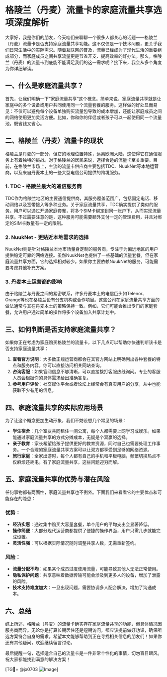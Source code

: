# 格陵兰（丹麦）流量卡的家庭流量共享选项深度解析

大家好，我是你们的朋友，今天咱们来聊聊一个很多人都关心的话题——格陵兰（丹麦）流量卡是否支持家庭流量共享功能。这不仅仅是一个技术问题，更关乎我们日常生活中的实际需求。随着互联网的普及，流量已经成为了现代生活的重要组成部分，而家庭成员之间共享流量更是节省开支、提高效率的好办法。那么，格陵兰（丹麦）的流量卡到底能不能满足我们的这一需求呢？接下来，我会从多个角度为你详细解读。

## 一、什么是家庭流量共享？

首先，让我们明确一下“家庭流量共享”这个概念。简单来说，家庭流量共享就是让家庭中的多个设备或用户共同使用同一个流量套餐的服务。这样做的好处显而易见：不仅可以避免每个设备单独购买流量包导致的成本增加，还能让家庭成员之间的网络使用更加灵活方便。比如，你和你的伴侣或者孩子可以一起使用同一个流量池，既省钱又省心。

## 二、格陵兰（丹麦）流量卡的现状

格陵兰是丹麦的一部分，但它的地理位置特殊，远离欧洲大陆，这使得它在通信服务上有着独特的挑战。对于格陵兰的居民来说，选择合适的流量卡至关重要。目前，在格陵兰市场上，主流的流量卡供应商主要包括TDC、NuukNet等本地运营商，以及来自丹麦本土的一些大型电信公司提供的跨境服务。

### 1. TDC - 格陵兰最大的通信服务商
TDC作为格陵兰地区的主要通信提供商，其服务覆盖范围广，包括固定电话、移动网络以及宽带接入等多种业务。关于家庭流量共享，TDC确实提供了类似的服务。用户可以通过开通家庭套餐，将多个SIM卡绑定到同一账户下，从而实现流量共享。不过需要注意的是，这种服务可能需要额外支付一定的管理费用，并且对绑定的SIM卡数量有一定的限制。

### 2. NuukNet - 更贴近本地需求的选择
NuukNet则是针对格陵兰本地市场量身定制的服务商，专注于为偏远地区的用户提供稳定可靠的网络连接。虽然NuukNet也提供了一些基础的流量套餐，但在家庭流量共享方面，它的选择相对较少。如果你主要依赖NuukNet的服务，可能需要考虑其他补充方案。

### 3. 丹麦本土运营商的影响
由于格陵兰与丹麦之间的紧密联系，许多丹麦本土的电信巨头如Telenor、Orange等也在格陵兰设有分支机构或合作项目。这些公司在家庭流量共享方面的做法通常与其在丹麦本土的策略保持一致。例如，它们可能会推出专门的家庭套餐，允许用户通过简单的操作将多个设备加入共享计划中。

## 三、如何判断是否支持家庭流量共享？

如果你正在考虑为家庭购买格陵兰的流量卡，以下几点可以帮助你快速判断该卡是否支持家庭流量共享：

1. **查看官方说明**：大多数正规运营商都会在其官方网站上明确列出各种套餐的特点和服务内容。你可以直接访问相关网站查询。
2. **咨询客服**：如果官网信息不够清晰，可以直接拨打客服热线询问。专业的客服人员会根据你的具体需求给出准确答复。
3. **参考用户评价**：社交媒体平台或者论坛上经常会有真实用户的分享，从中也能获取不少有用的信息。

## 四、家庭流量共享的实际应用场景

为了让这个概念更加生动形象，我们不妨设想几个常见的场景：

- **学生宿舍**：几个室友共同租住一间公寓，每个人都需要上网学习或娱乐。如果能通过家庭流量共享的方式分摊成本，无疑是个双赢的选择。
- **亲子教育**：家长希望给孩子提供更好的教育资源，同时自己也需要处理工作事务。一个合理的家庭流量共享方案可以让双方都享受到足够的网络资源。
- **旅行家庭**：全家出游时，每个人都有自己的手机和平板电脑，频繁切换热点不仅麻烦还耗电。有了家庭流量共享，这些问题迎刃而解。

## 五、家庭流量共享的优势与潜在风险

任何事物都有两面性，家庭流量共享也不例外。下面我们来看看它的主要优点和可能存在的隐患：

### 优势：
- **经济实惠**：通过集中购买大容量套餐，单个用户的平均支出会显著降低。
- **操作简便**：大部分现代运营商都提供了便捷的操作界面，用户只需几步就能完成设置。
- **灵活性强**：可以根据实际情况随时调整共享人数，无需重新签约。

### 风险：
- **流量分配不均**：如果某个成员过度使用流量，可能导致其他人无法正常使用。
- **隐私保护问题**：共享意味着数据传输可能会涉及到更多人的设备，增加了泄露的风险。
- **技术支持难度加大**：一旦出现问题，需要协调多人配合解决，增加了沟通成本。

## 六、总结

综上所述，格陵兰（丹麦）的流量卡确实存在家庭流量共享的功能，但具体情况因服务商而异。无论你是打算长期居住还是短期访问，都应该提前做好功课，确保所选方案符合自身的需求。希望本文能够帮助到正在寻找相关信息的朋友们！如果你还有其他疑问，欢迎继续留言讨论。

最后提醒一句，选择适合自己的流量卡是一件非常个性化的事情，切勿盲目跟风。祝大家都能找到满意的解决方案！

[TG💪+ @jx0703 ![Image](https://github.com/user-attachments/assets/dbca1d08-cadb-493c-b0ec-ad6f7a83f270)]